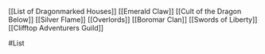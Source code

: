 [[List of Dragonmarked Houses]]
[[Emerald Claw]]
[[Cult of the Dragon Below]]
[[Silver Flame]]
[[Overlords]]
[[Boromar Clan]]
[[Swords of Liberty]]
[[Clifftop Adventurers Guild]]

#List 